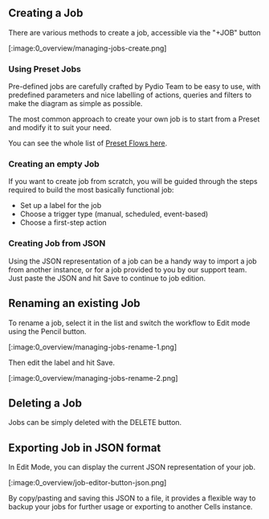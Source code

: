 ## Creating a Job

There are various methods to create a job, accessible via the "+JOB" button

[:image:0_overview/managing-jobs-create.png]

### Using Preset Jobs

Pre-defined jobs are carefully crafted by Pydio Team to be easy to use, with predefined parameters and nice labelling of actions, queries and filters to make the diagram as simple as possible.

The most common approach to create your own job is to start from a Preset and modify it to suit your need.

You can see the whole list of [Preset Flows here](./preset-flows).

### Creating an empty Job

If you want to create job from scratch, you will be guided through the steps required to build the most basically functional job:

 - Set up a label for the job
 - Choose a trigger type (manual, scheduled, event-based)
 - Choose a first-step action

### Creating Job from JSON

Using the JSON representation of a job can be a handy way to import a job from another instance, or for a job provided to you by our support team. Just paste the JSON and hit Save to continue to job edition.

## Renaming an existing Job

To rename a job, select it in the list and switch the workflow to Edit mode using the Pencil button.

[:image:0_overview/managing-jobs-rename-1.png]

Then edit the label and hit Save.

[:image:0_overview/managing-jobs-rename-2.png]

## Deleting a Job

Jobs can be simply deleted with the DELETE button.

## Exporting Job in JSON format

In Edit Mode, you can display the current JSON representation of your job. 

[:image:0_overview/job-editor-button-json.png]

By copy/pasting and saving this JSON to a file, it provides a flexible way to backup your jobs for further usage or exporting to another Cells instance. 

